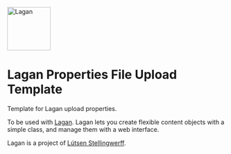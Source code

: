 [<img src="https://cdn.jsdelivr.net/gh/lutsen/lagan@master/lagan-logo.svg" width="100" alt="Lagan">](https://github.com/lutsen/lagan)

Lagan Properties File Upload Template
=====================================

Template for Lagan upload properties.

To be used with [Lagan](https://github.com/lutsen/lagan). Lagan lets you create flexible content objects with a simple class, and manage them with a web interface.

Lagan is a project of [Lútsen Stellingwerff](http://lutsen.net/).